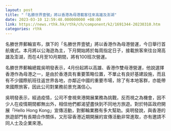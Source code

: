 ```yaml
---
layout: post
title: "「名勝世界壹號」將以香港為母港載客往來高雄及澎湖"
date: 2023-03-10 12:59:48.000000000 +08:00
link: https://news.rthk.hk/rthk/ch/component/k2/1691344-20230310.htm
categories: rthk
---
```


名勝世界郵輪宣布，旗下的「名勝世界壹號」將以香港作為母港營運，今日舉行首航儀式。本月將以公海遊為主，下月開始將於每周指定日子，接載旅客來往台灣高雄及澎湖，而在4月至10月期間，將有100班次營運。

名勝世界郵輪總裁吳明發表示，4月份起將以高雄、香港作雙母港營運，他說選擇香港作為母港之一，是由於香港具有重要策略位置，不單止有良好基建設施，而且有不少國際航班往返世界各地，亦鄰近中國的重要市場，除了有本地客群，亦能帶來國際旅客，因此公司對業務前景充滿信心。

吳明發表示，經過疫情，公司不會視來港開展業務為挑戰，反而視之為機會，因不少人在疫情期間都無出外，相信他們都渴望盡快到不同地方旅遊。對於特區政府開展「Hello Hong Kong」宣傳活動，對郵輪業務有多大幫助。吳明發說，與香港的旅遊部門有長期合作關係，又形容香港近期開展的宣傳活動非常進取，亦有邀請不同人士及企業來港。
